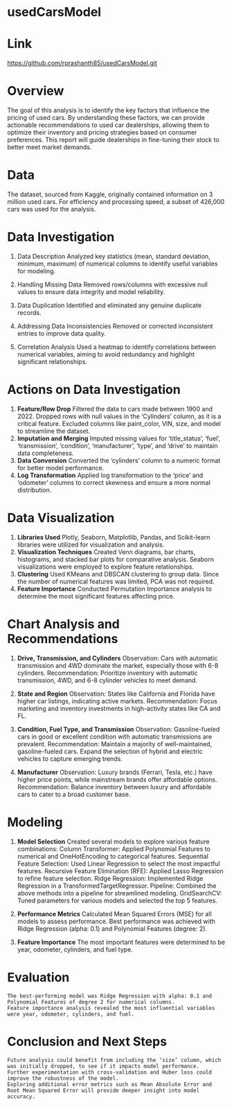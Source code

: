 # usedCarsModel


# Link 
  https://github.com/rprashanth85/usedCarsModel.git


# Overview

The goal of this analysis is to identify the key factors that influence the pricing of used cars. By understanding these factors, we can provide actionable recommendations to used car dealerships, allowing them to optimize their inventory and pricing strategies based on consumer preferences. This report will guide dealerships in fine-tuning their stock to better meet market demands.


# Data

The dataset, sourced from Kaggle, originally contained information on 3 million used cars. For efficiency and processing speed, a subset of 426,000 cars was used for the analysis.


# Data Investigation

1. Data Description
    Analyzed key statistics (mean, standard deviation, minimum, maximum) of numerical columns to identify useful variables for modeling.

2. Handling Missing Data
    Removed rows/columns with excessive null values to ensure data integrity and model reliability.

3. Data Duplication
    Identified and eliminated any genuine duplicate records.

4. Addressing Data Inconsistencies
    Removed or corrected inconsistent entries to improve data quality.

5. Correlation Analysis
    Used a heatmap to identify correlations between numerical variables, aiming to avoid redundancy and highlight significant relationships.


# Actions on Data Investigation

  1. **Feature/Row Drop**
	    Filtered the data to cars made between 1900 and 2022.
	    Dropped rows with null values in the ‘Cylinders’ column, as it is a critical feature.
	    Excluded columns like paint_color, VIN, size, and model to streamline the dataset.
  2. **Imputation and Merging**
  	  Imputed missing values for ‘title_status’, ‘fuel’, ‘transmission’, ‘condition’, ‘manufacturer’, ‘type’, and ‘drive’ to maintain data completeness.
  3. **Data Conversion**
    	Converted the ‘cylinders’ column to a numeric format for better model performance.
  4. **Log Transformation**
    	Applied log transformation to the ‘price’ and ‘odometer’ columns to correct skewness and ensure a more normal distribution.


# Data Visualization

  1.  **Libraries Used**
       Plotly, Seaborn, Matplotlib, Pandas, and Scikit-learn libraries were utilized for visualization and analysis.
  2.  **Visualization Techniques**
		  Created Venn diagrams, bar charts, histograms, and stacked bar plots for comparative analysis.
	    Seaborn visualizations were employed to explore feature relationships.
  3.  **Clustering**
      Used KMeans and DBSCAN clustering to group data. Since the number of numerical features was limited, PCA was not required.
  4.  **Feature Importance**
      Conducted Permutation Importance analysis to determine the most significant features affecting price.


# Chart Analysis and Recommendations

  1. **Drive, Transmission, and Cylinders**
	Observation: Cars with automatic transmission and 4WD dominate the market, especially those with 6-8 cylinders.
	Recommendation: Prioritize inventory with automatic transmission, 4WD, and 6-8 cylinder vehicles to meet demand.

  2. **State and Region**
	Observation: States like California and Florida have higher car listings, indicating active markets.
	Recommendation: Focus marketing and inventory investments in high-activity states like CA and FL.

  3. **Condition, Fuel Type, and Transmission**
	Observation: Gasoline-fueled cars in good or excellent condition with automatic transmissions are prevalent.
	Recommendation: Maintain a majority of well-maintained, gasoline-fueled cars. Expand the selection of hybrid and electric vehicles to capture emerging trends.

  4. **Manufacturer**
	Observation: Luxury brands (Ferrari, Tesla, etc.) have higher price points, while mainstream brands offer affordable options.
	Recommendation: Balance inventory between luxury and affordable cars to cater to a broad customer base.


# Modeling

   1. **Model Selection**
    Created several models to explore various feature combinations:
    Column Transformer: Applied Polynomial Features to numerical and OneHotEncoding to categorical features.
    Sequential Feature Selection: Used Linear Regression to select the most impactful features.
    Recursive Feature Elimination (RFE): Applied Lasso Regression to refine feature selection.
    Ridge Regression: Implemented Ridge Regression in a TransformedTargetRegressor.
    Pipeline: Combined the above methods into a pipeline for streamlined modeling.
    GridSearchCV: Tuned parameters for various models and selected the top 5 features.

   2. **Performance Metrics**
    Calculated Mean Squared Errors (MSE) for all models to assess performance.
    Best performance was achieved with Ridge Regression (alpha: 0.1) and Polynomial Features (degree: 2).

   3. **Feature Importance**
    The most important features were determined to be year, odometer, cylinders, and fuel type.


# Evaluation
    The best-performing model was Ridge Regression with alpha: 0.1 and Polynomial Features of degree 2 for numerical columns.
    Feature importance analysis revealed the most influential variables were year, odometer, cylinders, and fuel.


# Conclusion and Next Steps
    Future analysis could benefit from including the ‘size’ column, which was initially dropped, to see if it impacts model performance.
    Further experimentation with cross-validation and Huber loss could improve the robustness of the model.
    Exploring additional error metrics such as Mean Absolute Error and Root Mean Squared Error will provide deeper insight into model accuracy.
